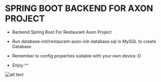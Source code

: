# SPRING BOOT BACKEND FOR AXON PROJECT

- Backend Spring Boot For Restaurant Axon Project

- Run database-init/restaurant-axon-init-database.sql in MySQL to create Database

- Remember to config properties suitable with your own device :D

- Enjoy ^^

![alt text](https://i.pinimg.com/736x/d3/40/89/d34089b4ae66bc76365f061d6c1b3079.jpg)
